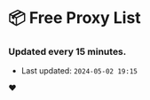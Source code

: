 # :package: Free Proxy List
### Updated every 15 minutes.

- Last updated: `2024-05-02 19:15`

:heart:
